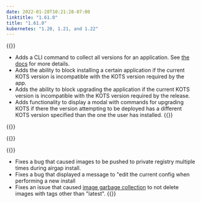 ```yaml
---
date: 2022-01-28T10:21:28-07:00
linktitle: "1.61.0"
title: "1.61.0"
kubernetes: "1.20, 1.21, and 1.22"
---
```


{{<features>}}
* Adds a CLI command to collect all versions for an application. See [the docs](https://kots.io/kots-cli/get/versions/) for more details.
* Adds the ability to block installing a certain application if the current KOTS version is incompatible with the KOTS version required by the app.
* Adds the ability to block upgrading the application if the current KOTS version is incompatible with the KOTS version required by the release.
* Adds functionality to display a modal with commands for upgrading KOTS if there the version attempting to be deployed has a different KOTS version specified than the one the user has installed.
{{</features>}}

{{<changes>}}

{{</changes>}}

{{<fixes>}}
* Fixes a bug that caused images to be pushed to private registry multiple times during airgap install.
* Fixes a bug that displayed a message to "edit the current config when performing a new install
* Fixes an issue that caused [image garbage collection](/kotsadm/registries/kurl-registry/#image-garbage-collection) to not delete images with tags other than "latest".
{{</fixes>}}

